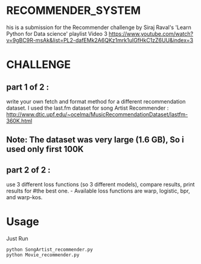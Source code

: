 # RECOMMENDER_SYSTEM
his is a submission for the Recommender challenge by Siraj Raval's 'Learn Python for Data science' playlist Video 3 https://www.youtube.com/watch?v=9gBC9R-msAk&list=PL2-dafEMk2A6QKz1mrk1uIGfHkC1zZ6UU&index=3


# CHALLENGE
## part 1 of 2 : 
write your own fetch and format method for a different recommendation
dataset. I used the last.fm dataset for song Artist Recommender : http://www.dtic.upf.edu/~ocelma/MusicRecommendationDataset/lastfm-360K.html
## Note: The dataset was very large (1.6 GB), So i used only first 100K 
## part 2 of 2 :
use 3 different loss functions (so 3 different models), compare results, print results for
#the best one. - Available loss functions are warp, logistic, bpr, and warp-kos.

# Usage
Just Run
```
python SongArtist_recommender.py
python Movie_recommender.py
```
